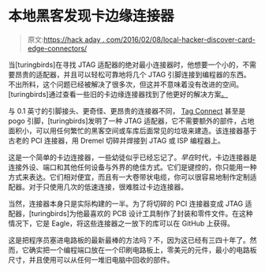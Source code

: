 # 本地黑客发现卡边缘连接器

> 原文:[https://hack aday . com/2016/02/08/local-hacker-discover-card-edge-connectors/](https://hackaday.com/2016/02/08/local-hacker-discovers-card-edge-connectors/)

当[turingbirds]在寻找 JTAG 适配器的绝对最小连接器时，他想要一个小的，不需要昂贵的适配器，并且可以轻松可靠地将几个 JTAG 引脚连接到编程器的东西。不出所料，这个问题已经被解决了很多次，但这并不意味着没有改进的空间。[turingbirds]通过查看一些旧的卡边缘连接器找到了他更好的解决方案[。](https://github.com/turingbirds/con-pcb-slot)

与 0.1 英寸的引脚接头、更奇怪、更昂贵的连接器不同， [Tag Connect](http://www.tag-connect.com/what-is-tag-connect) 甚至是 pogo 引脚，[turingbirds]发明了一种 JTAG 适配器，它不需要额外的部件，占地面积小，可以用任何繁忙的黑客空间或车库后面常见的垃圾来建造。该连接器基于古老的 PCI 连接器，用 Dremel 切碎并焊接到 JTAG 或 ISP 编程器上。

这是一个简单的卡边连接器，一些幼徒似乎已经忘记了。*早在*时代，卡边连接器是连接外设、端口和其他任何设备与外界的绝佳方式。它们是键控的，你只能用一种方式来表达。它们相对便宜，而且有一大卷带状电缆，你可以很容易地制作定制适配器。对于只使用几次的低速连接，很难胜过卡边连接器。

当然，连接器本身只是实际构建的一半。为了将切碎的 PCI 连接器变成 JTAG 适配器，[turingbirds]为他最喜欢的 PCB 设计工具制作了封装和零件文件。在这种情况下，它是 Eagle，将这些连接器之一放下的库可以在 GitHub 上获得。

这是把程序员塞进电路板的最新最棒的方法吗？不，因为这已经有三四十年了。然而，它确实把一个编程端口放在一个印刷电路板上，零美元的元件，最小的电路板尺寸，并且使用可以从任何一堆旧电脑中回收的部件。